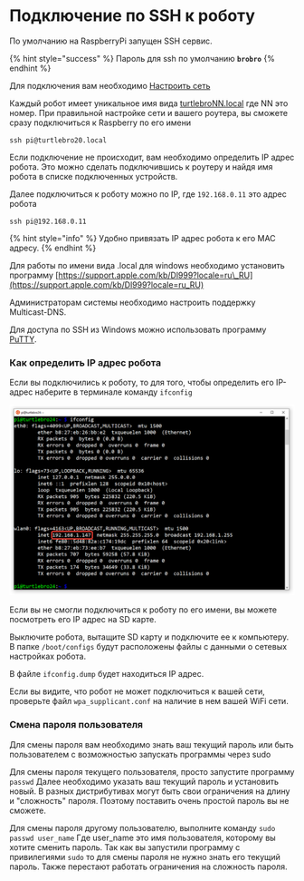 # Подключение по SSH к роботу

По умолчанию на RaspberryPi запущен SSH сервис.

{% hint style="success" %}
Пароль для ssh по умолчанию **`brobro`**
{% endhint %}

Для подключения вам необходимо [Настроить сеть](networking.md)

Каждый робот имеет уникальное имя вида [turtlebroNN.local](http://turtlebronn.local/) где NN это номер. При правильной настройке сети и вашего роутера, вы сможете сразу подключиться к Raspberry по его имени

```text
ssh pi@turtlebro20.local
```

Если подключение не происходит, вам необходимо определить IP адрес робота. Это можно сделать подключившись к роутеру и найдя имя робота в списке подключенных устройств.

Далее подключиться к роботу можно по IP, где `192.168.0.11` это адрес робота

```text
ssh pi@192.168.0.11
```

{% hint style="info" %}
Удобно привязать IP адрес робота к его MAC адресу.
{% endhint %}

Для работы по имени вида .local для windows необходимо установить программу [https://support.apple.com/kb/Dl999?locale=ru\_RU](https://support.apple.com/kb/Dl999?locale=ru_RU)

Администраторам системы необходимо настроить поддержку Multicast-DNS.

Для доступа по SSH из Windows можно использовать программу [PuTTY](https://www.chiark.greenend.org.uk/~sgtatham/putty/latest.html).

### Как определить IP адрес робота

Если вы подключились к роботу, то для того, чтобы определить его IP-адрес наберите в терминале команду `ifconfig`

![](../.gitbook/assets/image.png)

Если вы не смогли подключиться к роботу по его имени, вы можете посмотреть его IP адрес на SD карте.

Выключите робота, вытащите SD карту и подключите ее  к компьютеру. В папке `/boot/configs` будут расположены файлы с данными о сетевых настройках робота.

В файле `ifconfig.dump` будет находиться IP адрес.

Если вы видите, что робот не может подключиться к вашей сети, проверьте файл `wpa_supplicant.conf` на наличие в нем вашей WiFi сети.

### Смена пароля пользователя

Для смены пароля вам необходимо знать ваш текущий пароль или быть пользователем с возможностью запускать программы через sudo

Для смены пароля текущего пользователя, просто запустите программу `passwd` Далее необходимо указать ваш текущий пароль и установить новый. В разных дистрибутивах могут быть свои ограничения на длину и "сложность" пароля. Поэтому поставить очень простой пароль вы не сможете.

Для смены пароля другому пользователю, выполните команду `sudo passwd user_name`  Где user\_name это имя пользователя, которому вы хотите сменить пароль. Так как вы запустили программу с привилегиями `sudo` то для смены пароля не нужно знать его текущий пароль. Также перестают работать ограничения на сложность пароля.



